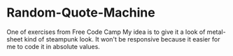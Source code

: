 # Random-Quote-Machine
One of exercises from Free Code Camp 
My idea is to give it a look of metal-sheet kind of steampunk look.
It won't be responsive because it easier for me to code it in absolute values.
